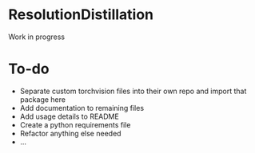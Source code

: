 # ResolutionDistillation
Work in progress

# To-do
+ Separate custom torchvision files into their own repo and import that package here
+ Add documentation to remaining files
+ Add usage details to README
+ Create a python requirements file
+ Refactor anything else needed
+ ...